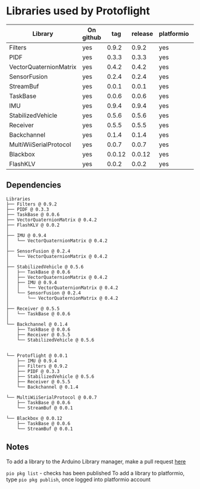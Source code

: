 # Libraries used by Protoflight

| Library                | On github | tag    | release | platformio | Arduino |
| ---------------------- | --------- | ------ | ------- | ---------- | ------- |
| Filters                | yes       | 0.9.2  | 0.9.2   | yes        | no      |
| PIDF                   | yes       | 0.3.3  | 0.3.3   | yes        | no      |
| VectorQuaternionMatrix | yes       | 0.4.2  | 0.4.2   | yes        | no      |
| SensorFusion           | yes       | 0.2.4  | 0.2.4   | yes        | no      |
| StreamBuf              | yes       | 0.0.1  | 0.0.1   | yes        | no      |
| TaskBase               | yes       | 0.0.6  | 0.0.6   | yes        | no      |
| IMU                    | yes       | 0.9.4  | 0.9.4   | yes        | no      |
| StabilizedVehicle      | yes       | 0.5.6  | 0.5.6   | yes        | no      |
| Receiver               | yes       | 0.5.5  | 0.5.5   | yes        | no      |
| Backchannel            | yes       | 0.1.4  | 0.1.4   | yes        | no      |
| MultiWiiSerialProtocol | yes       | 0.0.7  | 0.0.7   | yes        | no      |
| Blackbox               | yes       | 0.0.12 | 0.0.12  | yes        | no      |
| FlashKLV               | yes       | 0.0.2  | 0.0.2   | yes        | no      |

## Dependencies

```text
Libraries
├── Filters @ 0.9.2
├── PIDF @ 0.3.3
├── TaskBase @ 0.0.6
├── VectorQuaternionMatrix @ 0.4.2
├── FlashKLV @ 0.0.2
│
├── IMU @ 0.9.4
│   └── VectorQuaternionMatrix @ 0.4.2
│
├── SensorFusion @ 0.2.4
│   └── VectorQuaternionMatrix @ 0.4.2
│
├── StabilizedVehicle @ 0.5.6
│   ├── TaskBase @ 0.0.6
│   ├── VectorQuaternionMatrix @ 0.4.2
│   ├── IMU @ 0.9.4
│   │   └── VectorQuaternionMatrix @ 0.4.2
│   └── SensorFusion @ 0.2.4
│       └── VectorQuaternionMatrix @ 0.4.2
│
├── Receiver @ 0.5.5
│   └── TaskBase @ 0.0.6
│
└── Backchannel @ 0.1.4
    ├── TaskBase @ 0.0.6
    ├── Receiver @ 0.5.5
    └── StabilizedVehicle @ 0.5.6


└── Protoflight @ 0.0.1
    ├── IMU @ 0.9.4
    ├── Filters @ 0.9.2
    ├── PIDF @ 0.3.3
    ├── StabilizedVehicle @ 0.5.6
    ├── Receiver @ 0.5.5
    └── Backchannel @ 0.1.4

└── MultiWiiSerialProtocol @ 0.0.7
    ├── TaskBase @ 0.0.6
    └── StreamBuf @ 0.0.1

└── Blackbox @ 0.0.12
    ├── TaskBase @ 0.0.6
    └── StreamBuf @ 0.0.1
```

## Notes

To add a library to the Arduino Library manager, make a pull request [here](https://github.com/arduino/library-registry)

`pio pkg list` - checks has been published
To add a library to platformio, type `pio pkg publish`, once logged into platformio account

